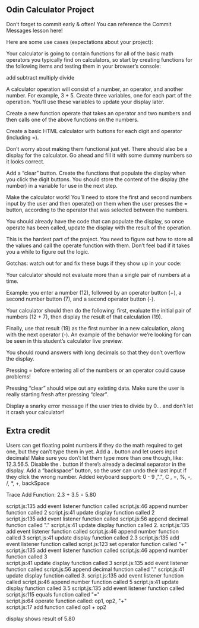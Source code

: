  ## Odin Calculator Project

 Don’t forget to commit early & often! You can reference the Commit Messages lesson here!

Here are some use cases (expectations about your project):

Your calculator is going to contain functions for all of the basic math operators you typically find on calculators, so start by creating functions for the following items and testing them in your browser’s console:

add
subtract
multiply
divide

A calculator operation will consist of a number, an operator, and another number. For example, 3 + 5. Create three variables, one for each part of the operation. You’ll use these variables to update your display later.

Create a new function operate that takes an operator and two numbers and then calls one of the above functions on the numbers.

Create a basic HTML calculator with buttons for each digit and operator (including =).

Don’t worry about making them functional just yet.
There should also be a display for the calculator. Go ahead and fill it with some dummy numbers so it looks correct.

Add a “clear” button.
Create the functions that populate the display when you click the digit buttons. You should store the content of the display (the number) in a variable for use in the next step.

Make the calculator work! You’ll need to store the first and second numbers input by the user and then operate() on them when the user presses the = button, according to the operator that was selected between the numbers.

You should already have the code that can populate the display, so once operate has been called, update the display with the result of the operation.

This is the hardest part of the project. You need to figure out how to store all the values and call the operate function with them. Don’t feel bad if it takes you a while to figure out the logic.

Gotchas: watch out for and fix these bugs if they show up in your code:

Your calculator should not evaluate more than a single pair of numbers at a time.

Example: you enter a number (12), followed by an operator button (+), a second number button (7), and a second operator button (-).

Your calculator should then do the following: first, evaluate the initial pair of numbers (12 + 7), then display the result of that calculation (19).

Finally, use that result (19) as the first number in a new calculation, along with the next operator (-). An example of the behavior we’re looking for can be seen in this student’s calculator live preview.

You should round answers with long decimals so that they don’t overflow the display.

Pressing = before entering all of the numbers or an operator could cause problems!

Pressing “clear” should wipe out any existing data. Make sure the user is really starting fresh after pressing “clear”.

Display a snarky error message if the user tries to divide by 0… and don’t let it crash your calculator!

## Extra credit

Users can get floating point numbers if they do the math required to get one, but they can’t type them in yet.
Add a . button and let users input decimals! Make sure you don’t let them type more than one though, like: 12.3.56.5.
Disable the . button if there’s already a decimal separator in the display.
Add a “backspace” button, so the user can undo their last input if they click the wrong number.
Added keyboard support: 0 - 9 ,".", C , =, %, -, /, *, +, backSpace

Trace Add Function: 2.3 + 3.5 = 5.80

script.js:135 add event listener function called
script.js:46 append number function called          2
script.js:41 update display function called	        2		
script.js:135 add event listener function called
script.js:56 append decimal function called		   "."
script.js:41 update display function called		   2.
script.js:135 add event listener function called
script.js:46 append number function called		   3
script.js:41 update display function called		   2.3
script.js:135 add event listener function called
script.js:123 set operator function called		   "+"		
script.js:135 add event listener function called
script.js:46 append number function called		   3		
script.js:41 update display function called		   3
script.js:135 add event listener function called
script.js:56 append decimal function called		   "."
script.js:41 update display function called		   3.
script.js:135 add event listener function called
script.js:46 append number function called		   5
script.js:41 update display function called		   3.5
script.js:135 add event listener function called
script.js:115 equals function called			   "="	
script.js:64 operate function called:    op1, op2, "+"	
script.js:17 add function called	    op1 + op2

display shows result of 5.80
